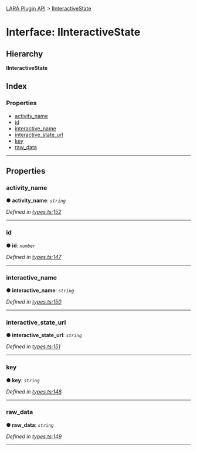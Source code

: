 [LARA Plugin API](../README.md) > [IInteractiveState](../interfaces/iinteractivestate.md)

# Interface: IInteractiveState

## Hierarchy

**IInteractiveState**

## Index

### Properties

* [activity_name](iinteractivestate.md#activity_name)
* [id](iinteractivestate.md#id)
* [interactive_name](iinteractivestate.md#interactive_name)
* [interactive_state_url](iinteractivestate.md#interactive_state_url)
* [key](iinteractivestate.md#key)
* [raw_data](iinteractivestate.md#raw_data)

---

## Properties

<a id="activity_name"></a>

###  activity_name

**● activity_name**: *`string`*

*Defined in [types.ts:152](https://github.com/concord-consortium/lara/blob/7771e1f1/lara-typescript/src/plugin-api/types.ts#L152)*

___
<a id="id"></a>

###  id

**● id**: *`number`*

*Defined in [types.ts:147](https://github.com/concord-consortium/lara/blob/7771e1f1/lara-typescript/src/plugin-api/types.ts#L147)*

___
<a id="interactive_name"></a>

###  interactive_name

**● interactive_name**: *`string`*

*Defined in [types.ts:150](https://github.com/concord-consortium/lara/blob/7771e1f1/lara-typescript/src/plugin-api/types.ts#L150)*

___
<a id="interactive_state_url"></a>

###  interactive_state_url

**● interactive_state_url**: *`string`*

*Defined in [types.ts:151](https://github.com/concord-consortium/lara/blob/7771e1f1/lara-typescript/src/plugin-api/types.ts#L151)*

___
<a id="key"></a>

###  key

**● key**: *`string`*

*Defined in [types.ts:148](https://github.com/concord-consortium/lara/blob/7771e1f1/lara-typescript/src/plugin-api/types.ts#L148)*

___
<a id="raw_data"></a>

###  raw_data

**● raw_data**: *`string`*

*Defined in [types.ts:149](https://github.com/concord-consortium/lara/blob/7771e1f1/lara-typescript/src/plugin-api/types.ts#L149)*

___

